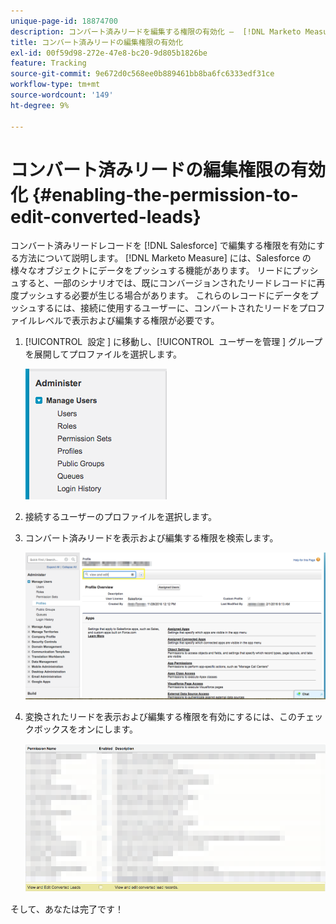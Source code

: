 ```yaml
---
unique-page-id: 18874700
description: コンバート済みリードを編集する権限の有効化 –  [!DNL Marketo Measure]
title: コンバート済みリードの編集権限の有効化
exl-id: 00f59d98-272e-47e8-bc20-9d805b1826be
feature: Tracking
source-git-commit: 9e672d0c568ee0b889461bb8ba6fc6333edf31ce
workflow-type: tm+mt
source-wordcount: '149'
ht-degree: 9%

---
```


# コンバート済みリードの編集権限の有効化 {#enabling-the-permission-to-edit-converted-leads}

コンバート済みリードレコードを [!DNL Salesforce] で編集する権限を有効にする方法について説明します。 [!DNL Marketo Measure] には、Salesforce の様々なオブジェクトにデータをプッシュする機能があります。 リードにプッシュすると、一部のシナリオでは、既にコンバージョンされたリードレコードに再度プッシュする必要が生じる場合があります。 これらのレコードにデータをプッシュするには、接続に使用するユーザーに、コンバートされたリードをプロファイルレベルで表示および編集する権限が必要です。

1. [!UICONTROL &#x200B; 設定 &#x200B;] に移動し、[!UICONTROL &#x200B; ユーザーを管理 &#x200B;] グループを展開してプロファイルを選択します。

   ![](assets/1-2.png)

1. 接続するユーザーのプロファイルを選択します。

1. コンバート済みリードを表示および編集する権限を検索します。

   ![](assets/2-1.png)

1. 変換されたリードを表示および編集する権限を有効にするには、このチェックボックスをオンにします。

   ![](assets/3-1.png)

そして、あなたは完了です！
